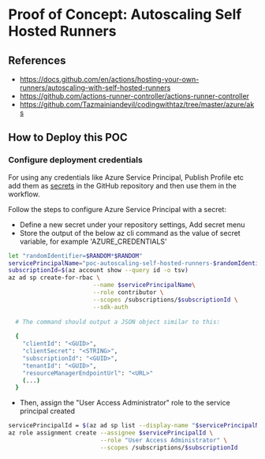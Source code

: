 # Proof of Concept: Autoscaling Self Hosted Runners

## References

- <https://docs.github.com/en/actions/hosting-your-own-runners/autoscaling-with-self-hosted-runners>
- <https://github.com/actions-runner-controller/actions-runner-controller>
- <https://github.com/Tazmainiandevil/codingwithtaz/tree/master/azure/aks>

## How to Deploy this POC

### Configure deployment credentials

For using any credentials like Azure Service Principal, Publish Profile etc add them as [secrets](https://help.github.com/en/articles/virtual-environments-for-github-actions#creating-and-using-secrets-encrypted-variables) in the GitHub repository and then use them in the workflow.

Follow the steps to configure Azure Service Principal with a secret:

- Define a new secret under your repository settings, Add secret menu
- Store the output of the below az cli command as the value of secret variable, for example 'AZURE_CREDENTIALS'

```bash
let "randomIdentifier=$RANDOM*$RANDOM"
servicePrincipalName="poc-autoscaling-self-hosted-runners-$randomIdentifier"
subscriptionId=$(az account show --query id -o tsv)
az ad sp create-for-rbac \
                        --name $servicePrincipalName\
                        --role contributor \
                        --scopes /subscriptions/$subscriptionId \
                        --sdk-auth
                            
  # The command should output a JSON object similar to this:
 
  {
    "clientId": "<GUID>",
    "clientSecret": "<STRING>",
    "subscriptionId": "<GUID>",
    "tenantId": "<GUID>",
    "resourceManagerEndpointUrl": "<URL>"
    (...)
  }
```

- Then, assign the "User Access Administrator" role to the service principal created
  
```bash
servicePrincipalId = $(az ad sp list --display-name "$servicePrincipalName" --query "[].id" -o tsv)
az role assignment create --assignee $servicePrincipalId \
                          --role "User Access Administrator" \
                          --scopes /subscriptions/$subscriptionId
```
